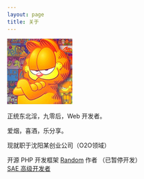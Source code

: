 ```yaml
---
layout: page
title: 关于
---
```


![coseylee](/public/apple-touch-icon-precomposed.png)

正统东北淫，九零后，Web 开发者。

爱烟，喜酒，乐分享。

现就职于沈阳某创业公司（O2O领域）

开源 PHP 开发框架 [Random](http://git.oschina.net/Coseylee/Random) 作者 （已暂停开发）  
[SAE 高级开发者](http://sae.sina.com.cn/)